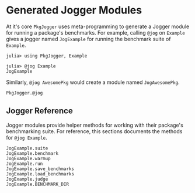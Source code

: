 # Generated Jogger Modules

At it's core `PkgJogger` uses meta-programming to generate a Jogger module for
running a package's benchmarks. For example, calling `@jog` on `Example` gives
a jogger named `JogExample` for running the benchmark suite of `Example`.

```jldoctest
julia> using PkgJogger, Example

julia> @jog Example
JogExample

```

Similarly, `@jog AwesomePkg` would create a module named `JogAwesomePkg`.

```@docs
PkgJogger.@jog
```

## Jogger Reference

Jogger modules provide helper methods for working with their package's
benchmarking suite. For reference, this sections documents the methods for `@jog
Example`.

```@docs
JogExample.suite
JogExample.benchmark
JogExample.warmup
JogExample.run
JogExample.save_benchmarks
JogExample.load_benchmarks
JogExample.judge
JogExample.BENCHMARK_DIR
```
